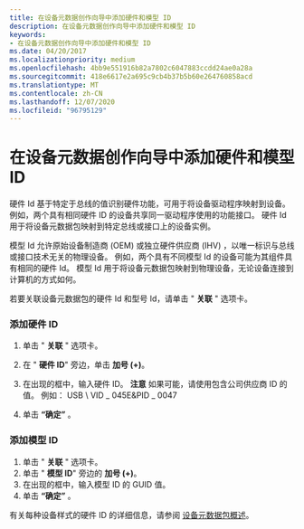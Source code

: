 ```yaml
---
title: 在设备元数据创作向导中添加硬件和模型 ID
description: 在设备元数据创作向导中添加硬件和模型 ID
keywords:
- 在设备元数据创作向导中添加硬件和模型 ID
ms.date: 04/20/2017
ms.localizationpriority: medium
ms.openlocfilehash: 4bb9e551916b82a7802c6047883ccdd24ae0a28a
ms.sourcegitcommit: 418e6617e2a695c9cb4b37b5b60e264760858acd
ms.translationtype: MT
ms.contentlocale: zh-CN
ms.lasthandoff: 12/07/2020
ms.locfileid: "96795129"
---
```

# <a name="add-hardware-and-model-ids-in-the-device-metadata-authoring-wizard"></a>在设备元数据创作向导中添加硬件和模型 ID


硬件 Id 基于特定于总线的值识别硬件功能，可用于将设备驱动程序映射到设备。 例如，两个具有相同硬件 ID 的设备共享同一驱动程序使用的功能接口。 硬件 Id 用于将设备元数据包映射到特定总线或接口上的设备实例。

模型 Id 允许原始设备制造商 (OEM) 或独立硬件供应商 (IHV) ，以唯一标识与总线或接口技术无关的物理设备。 例如，两个具有不同模型 Id 的设备可能为其组件具有相同的硬件 Id。 模型 Id 用于将设备元数据包映射到物理设备，无论设备连接到计算机的方式如何。

若要关联设备元数据包的硬件 Id 和型号 Id，请单击 " **关联** " 选项卡。

### <a name="span-idto_add_a_hardware_id_spanspan-idto_add_a_hardware_id_spanspan-idto_add_a_hardware_id_spanto-add-a-hardware-id"></a><span id="To_add_a_Hardware_ID_"></span><span id="to_add_a_hardware_id_"></span><span id="TO_ADD_A_HARDWARE_ID_"></span>添加硬件 ID

1.  单击 " **关联** " 选项卡。
2.  在 " **硬件 ID**" 旁边，单击 **加号 (+)**。
3.  在出现的框中，输入硬件 ID。
    **注意**  如果可能，请使用包含公司供应商 ID 的值。 例如： USB \\ VID \_ 045E&PID \_ 0047

     

4.  单击 **“确定”** 。

### <a name="span-idto_add_a_model_id_spanspan-idto_add_a_model_id_spanspan-idto_add_a_model_id_spanto-add-a-model-id"></a><span id="To_add_a_Model_ID_"></span><span id="to_add_a_model_id_"></span><span id="TO_ADD_A_MODEL_ID_"></span>添加模型 ID

1.  单击 " **关联** " 选项卡。
2.  单击 " **模型 ID**" 旁边的 **加号 (+)**。
3.  在出现的框中，输入模型 ID 的 GUID 值。
4.  单击 **“确定”** 。

有关每种设备样式的硬件 ID 的详细信息，请参阅 [设备元数据包概述](../install/overview-of-device-metadata-packages.md)。

 


